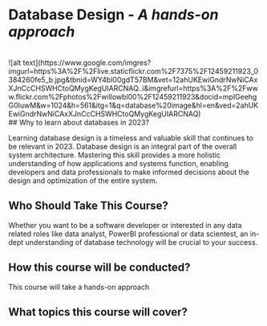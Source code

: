 # Database Design - *A hands-on approach*
<br>
![alt text](https://www.google.com/imgres?imgurl=https%3A%2F%2Flive.staticflickr.com%2F7375%2F12459211923_0384260fe5_b.jpg&tbnid=WY4bl00gdT57BM&vet=12ahUKEwiGndrNwNiCAxXJnCcCHSWHCtoQMygKegUIARCNAQ..i&imgrefurl=https%3A%2F%2Fwww.flickr.com%2Fphotos%2Fwillowbl00%2F12459211923&docid=mplGeehgG0IuwM&w=1024&h=561&itg=1&q=database%20image&hl=en&ved=2ahUKEwiGndrNwNiCAxXJnCcCHSWHCtoQMygKegUIARCNAQ)
<br>
## Why to learn about databases in 2023?

Learning database design is a timeless and valuable skill that continues to be relevant in 2023. Database design is an integral part of the overall system architecture. Mastering this skill provides a more holistic understanding of how applications and systems function, enabling developers and data professionals to make informed decisions about the design and optimization of the entire system.


## Who Should Take This Course?

Whether you want to be a software developer or interested in any data related roles like data analyst, PowerBI professional or data scientest, an in-dept understanding of database technology will be crucial to your success. 


## How this course will be conducted?

This course will take a hands-on approach

## What topics this course will cover?


